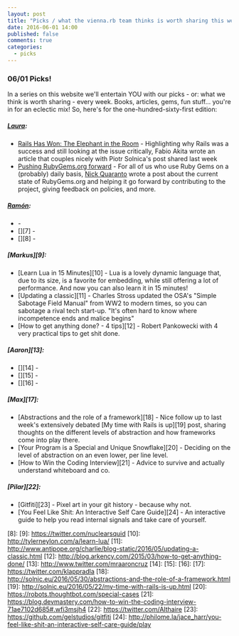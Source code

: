 ```yaml
---
layout: post
title: "Picks / what the vienna.rb team thinks is worth sharing this week"
date: 2016-06-01 14:00
published: false
comments: true
categories:
  - picks
---
```


### 06/01 Picks!

In a series on this website we'll entertain YOU with our picks - or: what we think is worth sharing - every week.
Books, articles, gems, fun stuff... you're in for an eclectic mix! So, here's for the one-hundred-sixty-first edition:

##### [Laura][1]:
- [Rails Has Won: The Elephant in the Room][2] - Highlighting why Rails was a success and still looking at the issue critically, Fabio Akita wrote an article that couples nicely with Piotr Solnica's post shared last week
- [Pushing RubyGems.org forward][3] - For all of us who use Ruby Gems on a (probably) daily basis, [Nick Quaranto][4] wrote a post about the current state of RubyGems.org and helping it go forward by contributing to the project, giving feedback on policies, and more.

##### [Ramón][5]:
- [][6] -
- [][7] -
- [][8] -

##### [Markus][9]:
- [Learn Lua in 15 Minutes][10] - Lua is a lovely dynamic language that, due to its size, is a favorite for embedding, while still offering a lot of performance. And now you can also learn it in 15 minutes!
- [Updating a classic][11] - Charles Stross updated the OSA's "Simple Sabotage Field Manual" from WW2 to modern times, so you can sabotage a rival tech start-up. "It's often hard to know where incompetence ends and malice begins"
- [How to get anything done? - 4 tips][12] - Robert Pankowecki with 4 very practical tips to get shit done.

##### [Aaron][13]:
- [][14] -
- [][15] -
- [][16] -

##### [Max][17]:
- [Abstractions and the role of a framework][18] - Nice follow up to last week's extensively debated [My time with Rails is up][19] post, sharing thoughts on the different levels of abstraction and how frameworks come into play there.
- [Your Program is a Special and Unique Snowflake][20] - Deciding on the level of abstraction on an even lower, per line level.
- [How to Win the Coding Interview][21] - Advice to survive and actually understand whiteboard and co.

##### [Pilar][22]:
- [Gitfiti][23] - Pixel art in your git history - because why not.
- [You Feel Like Shit: An Interactive Self Care Guide][24] - An interactive guide to help you read internal signals and take care of yourself.

[1]: http://www.twitter.com/alicetragedy
[2]: http://www.akitaonrails.com/2016/05/23/rails-has-won-the-elephant-in-the-room
[3]: http://blog.rubygems.org/2016/05/20/rubygems-org-2016-push.html
[4]: https://twitter.com/qrush
[5]: https://twitter.com/senorhuidobro
[6]:
[7]:
[8]:
[9]: https://twitter.com/nuclearsquid
[10]: http://tylerneylon.com/a/learn-lua/
[11]: http://www.antipope.org/charlie/blog-static/2016/05/updating-a-classic.html
[12]: http://blog.arkency.com/2015/03/how-to-get-anything-done/
[13]: http://www.twitter.com/mraaroncruz
[14]:
[15]:
[16]:
[17]: https://twitter.com/klappradla
[18]: http://solnic.eu/2016/05/30/abstractions-and-the-role-of-a-framework.html
[19]: http://solnic.eu/2016/05/22/my-time-with-rails-is-up.html
[20]: https://robots.thoughtbot.com/special-cases
[21]: https://blog.devmastery.com/how-to-win-the-coding-interview-71ae7102d685#.wfi3msjh4
[22]: https://twitter.com/Althaire
[23]: https://github.com/gelstudios/gitfiti
[24]: http://philome.la/jace_harr/you-feel-like-shit-an-interactive-self-care-guide/play
